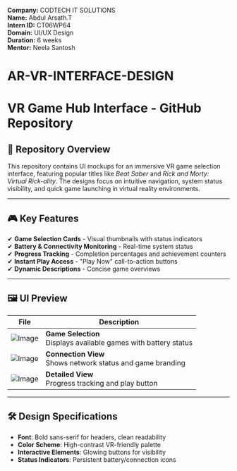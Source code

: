 **Company:** CODTECH IT SOLUTIONS  
**Name:** Abdul Arsath.T  
**Intern ID:** CT06WP64  
**Domain:** UI/UX Design  
**Duration:** 6 weeks  
**Mentor:** Neela Santosh  
# AR-VR-INTERFACE-DESIGN
# **VR Game Hub Interface - GitHub Repository**

## 📌 **Repository Overview**
This repository contains UI mockups for an immersive VR game selection interface, featuring popular titles like *Beat Saber* and *Rick and Morty: Virtual Rick-ality*. The designs focus on intuitive navigation, system status visibility, and quick game launching in virtual reality environments.

---

## 🎮 **Key Features**
✔ **Game Selection Cards** - Visual thumbnails with status indicators  
✔ **Battery & Connectivity Monitoring** - Real-time system status  
✔ **Progress Tracking** - Completion percentages and achievement counters  
✔ **Instant Play Access** - "Play Now" call-to-action buttons  
✔ **Dynamic Descriptions** - Concise game overviews  


---

## 🖼️ **UI Preview**
| File | Description |
|------|-------------|
|![Image](https://github.com/user-attachments/assets/f1ea276b-3f53-462b-abf7-264d67933721)| **Game Selection**<br>Displays available games with battery status |
|![Image](https://github.com/user-attachments/assets/abba5a23-e0e6-4ccd-b25e-22b57ba9ea98) | **Connection View**<br>Shows network status and game branding |
|![Image](https://github.com/user-attachments/assets/1a58f755-2461-482d-829c-6228eae02cd2)| **Detailed View**<br>Progress tracking and play button |

---

## 🛠️ **Design Specifications**
- **Font**: Bold sans-serif for headers, clean readability  
- **Color Scheme**: High-contrast VR-friendly palette  
- **Interactive Elements**: Glowing buttons for visibility  
- **Status Indicators**: Persistent battery/connection icons  

